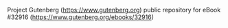 Project Gutenberg (https://www.gutenberg.org) public repository for eBook #32916 (https://www.gutenberg.org/ebooks/32916)
